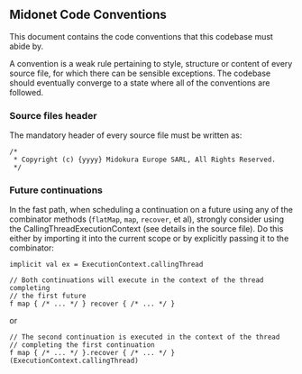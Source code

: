 ## Midonet Code Conventions

This document contains the code conventions that this codebase must abide by.

A convention is a weak rule pertaining to style, structure or content of every
source file, for which there can be sensible exceptions. The codebase should
eventually converge to a state where all of the conventions are followed.

### Source files header

The mandatory header of every source file must be written as:

    /*
     * Copyright (c) {yyyy} Midokura Europe SARL, All Rights Reserved.
     */

### Future continuations

In the fast path, when scheduling a continuation on a future using any of the
combinator methods (`flatMap`, `map`, `recover`, et al), strongly consider
using the CallingThreadExecutionContext (see details in the source file). Do
this either by importing it into the current scope or by explicitly passing it
to the combinator:

    implicit val ex = ExecutionContext.callingThread

    // Both continuations will execute in the context of the thread completing
    // the first future
    f map { /* ... */ } recover { /* ... */ }

or

    // The second continuation is executed in the context of the thread
    // completing the first continuation
    f map { /* ... */ }.recover { /* ... */ }(ExecutionContext.callingThread)